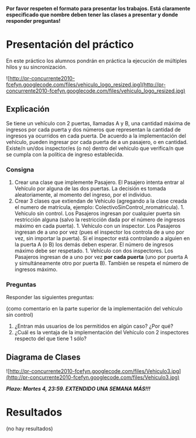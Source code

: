 

**Por favor respeten el formato para presentar los trabajos. Está claramente especificado que nombre deben tener las clases a presentar y donde responder preguntas!**

# Presentación del práctico #

En este práctico los alumnos pondrán en práctica la ejecución de múltiples hilos y su sincronización.

![http://pr-concurrente2010-fcefyn.googlecode.com/files/vehiculo_logo_resized.jpg](http://pr-concurrente2010-fcefyn.googlecode.com/files/vehiculo_logo_resized.jpg)

## Explicación ##

Se tiene un vehículo con 2 puertas, llamadas A y B, una cantidad máxima de ingresos por cada puerta y dos números que representan la cantidad de ingresos ya ocurridos en cada puerta. De acuerdo a la implementación del vehículo, pueden ingresar por cada puerta de a un pasajero, o en cantidad.
Existe/n un/dos inspector/es (o no) dentro del vehículo que verifica/n que se cumpla con la política de ingreso establecida.

### Consigna ###

  1. Crear una clase que implemente Pasajero. El Pasajero intenta entrar al Vehículo por alguna de las dos puertas. La decisión es tomada aleatoriamente, al momento del ingreso, por el individuo.
  1. Crear 3 clases que extiendan de Vehiculo (agregando a la clase creada el numero de matrícula, ejemplo: ColectivoSinControl\_nromatricula).
    1. Vehiculo sin control. Los Pasajeros ingresan por cualquier puerta sin restricción alguna (salvo la restricción dada por el número de ingresos máximo en cada puerta).
    1. Vehículo con un inspector. Los Pasajeros ingresan de a uno por vez (pues el inspector los controla de a uno por vez, sin importar la puerta). Si el inspector está controlando a alguien en la puerta A (o B) los demás deben esperar. El número de ingresos máximo debe ser respetado.
    1. Vehículo con dos inspectores. Los Pasajeros ingresan de a uno por vez **por cada puerta** (uno por puerta A y simultáneamente otro por puerta B). También se respeta el número de ingresos máximo.

### Preguntas ###

Responder las siguientes preguntas:

(como comentario en la parte superior de la implementación del vehículo sin control)

  1. ¿Entran más usuarios de los permitidos en algún caso? ¿Por qué?
  1. ¿Cuál es la ventaja de la implementación del Vehículo con 2 inspectores respecto del que tiene 1 sólo?

## Diagrama de Clases ##

![http://pr-concurrente2010-fcefyn.googlecode.com/files/Vehiculo3.jpg](http://pr-concurrente2010-fcefyn.googlecode.com/files/Vehiculo3.jpg)


**_Plazo: Martes 4, 23:59. EXTENDIDO UNA SEMANA MÁS!!!_**

# Resultados #
(no hay resultados)